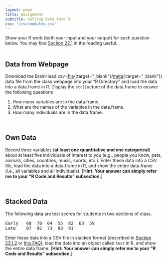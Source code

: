 ```yaml
---
layout: page
title: Assignment
subtitle: Getting Data Into R
css: "/css/modules.css"
---
```


<div class="alert alert-info">
Show your R work (both your input and your output) for each question below. You may find <a href="http://derekogle.com/Book107/RStart.html#r-notebooks" target="_blank">Section 22.1</a> in the reading useful.
</div>

<br>

## Data from Webpage
Download the BrainHead.csv ([file](https://raw.githubusercontent.com/droglenc/NCData/master/BrainHead.csv){:target="_blank"}/[meta](https://raw.githubusercontent.com/droglenc/NCData/master/BrainHead_meta.txt){:target="_blank"}) data file from the class webpage into your "R Directory" and load the data into a data.frame in R. Display the `str()`ucture of the data.frame to answer the following questions

1. How many variables are in the data.frame.
1. What are the names of the variables in the data.frame.
1. How many individuals are in the data.frame.

<br>

## Own Data
Record three variables (**at least one quantitative and one categorical**) about at least five individuals of interest to you (e.g., people you know, pets, animals, cities, countries, music, sports, etc.). Enter these data into a CSV file, load the data into a data.frame in R, and show the entire data.frame (i.e., all variables and all individuals). [**Hint: Your answer can simply refer me to your "R Code and Results" subsection.**]

<br>

## Stacked Data
The following data are test scores for students in two sections of class.

<pre>
Early   68  78  64  55  82  63  59
Late    87  92  73  83  91
</pre>

Enter these data into a CSV file in stacked format (described in [Section 23.1.2](https://derekogle.com/Book107/RData.html#read-csv-file-into-rstudio) or [this FAQ](http://derekogle.com/NCMTH107/resources/FAQs/stacked-data.html)), load the data into an object called `test` in R, and show the entire data frame. [**Hint: Your answer can simply refer me to your "R Code and Results" subsection.**]
